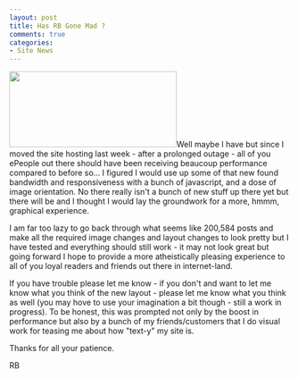 ```yaml
---
layout: post
title: Has RB Gone Mad ?
comments: true
categories:
- Site News
---
```

<a href="http://photo.rwboyer.com/wp-content/uploads/2010/08/GLMedia-189-Version-2.jpg"><img class="alignleft size-medium wp-image-2105" title="GLMedia 189 - Version 2" src="http://photo.rwboyer.com/wp-content/uploads/2010/08/GLMedia-189-Version-2-300x136.jpg" alt="" width="300" height="136" /></a>Well maybe I have but since I moved the site hosting last week - after a prolonged outage - all of you ePeople out there should have been receiving beaucoup performance compared to before so... I figured I would use up some of that new found bandwidth and responsiveness with a bunch of javascript, and a dose of image orientation. No there really isn't a bunch of new stuff up there yet but there will be and I thought I would lay the groundwork for a more, hmmm, graphical experience.

I am far too lazy to go back through what seems like 200,584 posts and make all the required image changes and layout changes to look pretty but I have tested and everything should still work - it may not look great but going forward I hope to provide a more atheistically pleasing experience to all of you loyal readers and friends out there in internet-land.

If you have trouble please let me know - if you don't and want to let me know what you think of the new layout - please let me know what you think as well (you may hove to use your imagination a bit though - still a work in progress). To be honest, this was prompted not only by the boost in performance but also by a bunch of my friends/customers that I do visual work for teasing me about how "text-y" my site is.

Thanks for all your patience.

RB